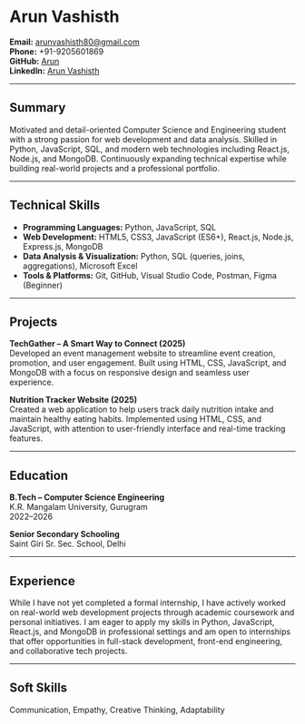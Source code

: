 # Arun Vashisth

**Email:** arunvashisth80@gmail.com  
**Phone:** +91-9205601869  
**GitHub:** [Arun](https://github.com/ArunVashisth)  
**LinkedIn:** [Arun Vashisth](https://www.linkedin.com/in/arun-vashisth)  

---

## Summary

Motivated and detail-oriented Computer Science and Engineering student with a strong passion for web development and data analysis. Skilled in Python, JavaScript, SQL, and modern web technologies including React.js, Node.js, and MongoDB. Continuously expanding technical expertise while building real-world projects and a professional portfolio.

---

## Technical Skills

- **Programming Languages:** Python, JavaScript, SQL  
- **Web Development:** HTML5, CSS3, JavaScript (ES6+), React.js, Node.js, Express.js, MongoDB  
- **Data Analysis & Visualization:** Python, SQL (queries, joins, aggregations), Microsoft Excel  
- **Tools & Platforms:** Git, GitHub, Visual Studio Code, Postman, Figma (Beginner)  

---

## Projects

**TechGather – A Smart Way to Connect (2025)**  
Developed an event management website to streamline event creation, promotion, and user engagement. Built using HTML, CSS, JavaScript, and MongoDB with a focus on responsive design and seamless user experience.

**Nutrition Tracker Website (2025)**  
Created a web application to help users track daily nutrition intake and maintain healthy eating habits. Implemented using HTML, CSS, and JavaScript, with attention to user-friendly interface and real-time tracking features.

---

## Education

**B.Tech – Computer Science Engineering**  
K.R. Mangalam University, Gurugram  
2022–2026  

**Senior Secondary Schooling**  
Saint Giri Sr. Sec. School, Delhi  

---

## Experience

While I have not yet completed a formal internship, I have actively worked on real-world web development projects through academic coursework and personal initiatives. I am eager to apply my skills in Python, JavaScript, React.js, and MongoDB in professional settings and am open to internships that offer opportunities in full-stack development, front-end engineering, and collaborative tech projects.

---

## Soft Skills

Communication, Empathy, Creative Thinking, Adaptability
